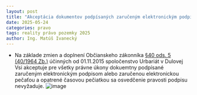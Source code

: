 ```yaml
---
layout: post
title: "Akceptácia dokumentov podpísaných zaručeným elektronickým podpisom alebo zaručenou elektronickou pečaťou a opatrené časovou pečiatkou."
date: 2025-05-24
categories: pravo 
tags: reality právo pozemky 2025
author: Ing. Matúš Ivanecký
---
```



- Na základe zmien a doplnení Občianskeho zákonníka [§40 ods. 5 (40/1964 Zb.)](https://www.slov-lex.sk/ezbierky-fe/pravne-predpisy/SK/ZZ/1964/40/20151101.html#paragraf-40.odsek-5) účinných od 01.11.2015 spoločenstvo Urbariát v Dulovej Vsi akceptuje pre všetky právne úkony dokuemtny podpísané zaručeným elektronickým podpisom alebo zaručenou elektronickou pečaťou a opatrené časovou pečiatkou sa osvedčenie pravosti podpisu nevyžaduje.
![image](https://github.com/user-attachments/assets/018692ff-0d59-42de-bfb2-77bd7208178b)




 

